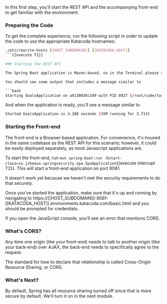 In this first step, you'll start the REST API and the accompanying front-end to get familiar with the environment.

### Preparing the Code

To get the complete experience, run the following script in order to update the code to use the appropriate Katacoda hostnames:

```bash
./etc/rewrite-hosts [[HOST_SUBDOMAIN]] [[KATACODA_HOST]]
```{{execute T1}}

### Starting the REST API

The Spring Boot application is Maven-based, so in the Terminal please start the application with `mvn spring-boot:run`{{execute interrupt T1}}.

You should see some output that includes a message similar to

```bash
Starting GoalsApplication on a6130036c349 with PID 8027 (/root/code/target/classes started by root in /root/code)
```

And when the application is ready, you'll see a message similar to

```bash
Started GoalsApplication in 3.288 seconds (JVM running for 3.713)
```

### Starting the Front-end

The front-end is a Browser-based application.
For convenience, it's housed in the same codebase as the REST API for this scenario; however, it could be easily deployed separately, as most Javascript applications are.

To start the front-end, run `mvn spring-boot:run -Dstart-class=io.jzheaux.springsecurity.spa.SpaApplication`{{execute interrupt T2}}.
This will start a front-end application on port 8081.

It doesn't work yet because we haven't met the security requirements to do that securely.

Once you've started the application, make sure that it's up and running by navigating to https://[[HOST_SUBDOMAIN]]-8081-[[KATACODA_HOST]].environments.katacoda.com/basic.html and you should be prompted for credentials.

If you open the JavaScript console, you'll see an error that mentions CORS.

### What's CORS?

Any time one origin (like your front-end) needs to talk to another origin (like your back-end) over AJAX, the back-end needs to specifically agree to the request.

The standard for how to declare that relationship is called Cross-Origin Resource Sharing, or CORS.


### What's Next?

By default, Spring has all resource sharing turned off since that is more secure by default.
We'll turn it on in the next module.
